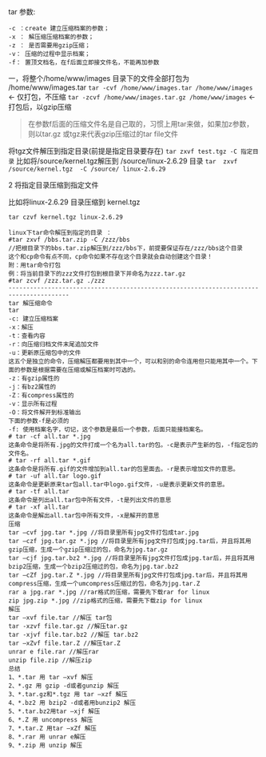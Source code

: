 tar 参数: 
```
-c ：create 建立压缩档案的参数；  
-x ： 解压缩压缩档案的参数；  
-z ： 是否需要用gzip压缩；  
-v： 压缩的过程中显示档案；  
-f： 置顶文档名，在f后面立即接文件名，不能再加参数
```

一，将整个/home/www/images 目录下的文件全部打包为 /home/www/images.tar
`tar -cvf /home/www/images.tar /home/www/images`        ← 仅打包，不压缩
`tar -zcvf /home/www/images.tar.gz /home/www/images`    ← 打包后，以gzip压缩

> 在参数f后面的压缩文件名是自己取的，习惯上用tar来做，如果加z参数，
> 则以tar.gz 或tgz来代表gzip压缩过的tar file文件

将tgz文件解压到指定目录(前提是指定目录要存在)
`tar zxvf test.tgz -C 指定目录`
比如将/source/kernel.tgz解压到  /source/linux-2.6.29 目录
`tar  zxvf  /source/kernel.tgz  -C /source/ linux-2.6.29`

2 将指定目录压缩到指定文件
 
比如将linux-2.6.29 目录压缩到  kernel.tgz

`tar czvf kernel.tgz linux-2.6.29`


```
linux下tar命令解压到指定的目录 ：
#tar zxvf /bbs.tar.zip -C /zzz/bbs 
//把根目录下的bbs.tar.zip解压到/zzz/bbs下，前提要保证存在/zzz/bbs这个目录 
这个和cp命令有点不同，cp命令如果不存在这个目录就会自动创建这个目录！
附：用tar命令打包
例：将当前目录下的zzz文件打包到根目录下并命名为zzz.tar.gz
#tar zcvf /zzz.tar.gz ./zzz
---------------------------------------------------------------------------------------
tar 解压缩命令
tar
-c: 建立压缩档案
-x：解压
-t：查看内容
-r：向压缩归档文件末尾追加文件
-u：更新原压缩包中的文件
这五个是独立的命令，压缩解压都要用到其中一个，可以和别的命令连用但只能用其中一个。下面的参数是根据需要在压缩或解压档案时可选的。
-z：有gzip属性的
-j：有bz2属性的
-Z：有compress属性的
-v：显示所有过程
-O：将文件解开到标准输出
下面的参数-f是必须的
-f: 使用档案名字，切记，这个参数是最后一个参数，后面只能接档案名。
# tar -cf all.tar *.jpg
这条命令是将所有.jpg的文件打成一个名为all.tar的包。-c是表示产生新的包，-f指定包的文件名。
# tar -rf all.tar *.gif
这条命令是将所有.gif的文件增加到all.tar的包里面去。-r是表示增加文件的意思。
# tar -uf all.tar logo.gif
这条命令是更新原来tar包all.tar中logo.gif文件，-u是表示更新文件的意思。
# tar -tf all.tar
这条命令是列出all.tar包中所有文件，-t是列出文件的意思
# tar -xf all.tar
这条命令是解出all.tar包中所有文件，-x是解开的意思
压缩
tar –cvf jpg.tar *.jpg //将目录里所有jpg文件打包成tar.jpg
tar –czf jpg.tar.gz *.jpg //将目录里所有jpg文件打包成jpg.tar后，并且将其用gzip压缩，生成一个gzip压缩过的包，命名为jpg.tar.gz
tar –cjf jpg.tar.bz2 *.jpg //将目录里所有jpg文件打包成jpg.tar后，并且将其用bzip2压缩，生成一个bzip2压缩过的包，命名为jpg.tar.bz2
tar –cZf jpg.tar.Z *.jpg //将目录里所有jpg文件打包成jpg.tar后，并且将其用compress压缩，生成一个umcompress压缩过的包，命名为jpg.tar.Z
rar a jpg.rar *.jpg //rar格式的压缩，需要先下载rar for linux
zip jpg.zip *.jpg //zip格式的压缩，需要先下载zip for linux
解压
tar –xvf file.tar //解压 tar包
tar -xzvf file.tar.gz //解压tar.gz
tar -xjvf file.tar.bz2 //解压 tar.bz2
tar –xZvf file.tar.Z //解压tar.Z
unrar e file.rar //解压rar
unzip file.zip //解压zip
总结
1、*.tar 用 tar –xvf 解压
2、*.gz 用 gzip -d或者gunzip 解压
3、*.tar.gz和*.tgz 用 tar –xzf 解压
4、*.bz2 用 bzip2 -d或者用bunzip2 解压
5、*.tar.bz2用tar –xjf 解压
6、*.Z 用 uncompress 解压
7、*.tar.Z 用tar –xZf 解压
8、*.rar 用 unrar e解压
9、*.zip 用 unzip 解压
```
